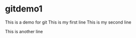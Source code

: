 # gitdemo1
This is a demo for git
This is my first line
This is my second line

This is another line
